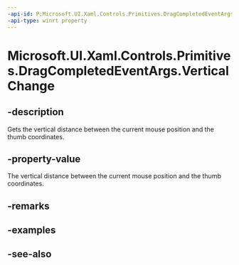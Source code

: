 ```yaml
---
-api-id: P:Microsoft.UI.Xaml.Controls.Primitives.DragCompletedEventArgs.VerticalChange
-api-type: winrt property
---
```


<!-- Property syntax
public double VerticalChange { get; }
-->

# Microsoft.UI.Xaml.Controls.Primitives.DragCompletedEventArgs.VerticalChange

## -description
Gets the vertical distance between the current mouse position and the thumb coordinates.

## -property-value
The vertical distance between the current mouse position and the thumb coordinates.

## -remarks

## -examples

## -see-also
